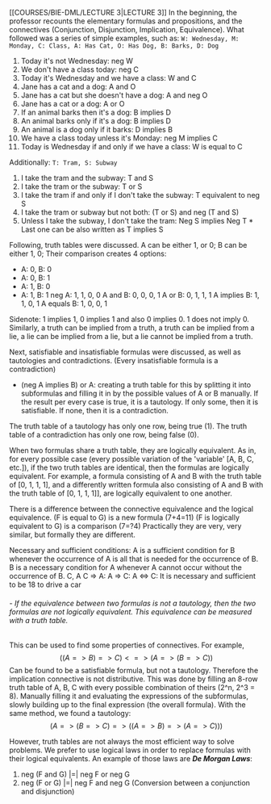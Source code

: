 [[COURSES/BIE-DML/LECTURE 3|LECTURE 3]]
In the beginning, the professor recounts the elementary formulas and propositions, and the connectives (Conjunction, Disjunction, Implication, Equivalence).
What followed was a series of simple examples, such as:
`W: Wednesday, M: Monday, C: Class, A: Has Cat, O: Has Dog, B: Barks, D: Dog`
1. Today it's not Wednesday: neg W
2. We don't have a class today: neg C
3. Today it's Wednesday and we have a class: W and C
4. Jane has a cat and a dog: A and O
5. Jane has a cat but she doesn't have a dog: A and neg O
6. Jane has a cat or a dog: A or O
7. If an animal barks then it's a dog: B implies D
8. An animal barks only if it's a dog: B implies D
9. An animal is a dog only if it barks: D implies B
10. We have a class today unless it's Monday: neg M implies C
11. Today is Wednesday if and only if we have a class: W is equal to C

Additionally:
`T: Tram, S: Subway`
1. I take the tram and the subway: T and S
2. I take the tram or the subway: T or S
3. I take the tram if and only if I don't take the subway: T equivalent to neg S
4. I take the tram or subway but not both: (T or S) and neg (T and S)
5. Unless I take the subway, I don't take the tram: Neg S implies Neg T
\* Last one can be also written as T implies S


Following, truth tables were discussed. A can be either 1, or 0; B can be either 1, 0; Their comparison creates 4 options:
- A: 0, B: 0
- A: 0, B: 1
- A: 1, B: 0
- A: 1, B: 1
neg A: 1, 1, 0, 0
A and B: 0, 0, 0, 1
A or B: 0, 1, 1, 1
A implies B: 1, 1, 0, 1
A equals B: 1, 0, 0, 1

Sidenote: 1 implies 1, 0 implies 1 and also 0 implies 0. 1 does not imply 0.
			Similarly, a truth can be implied from a truth, a truth can be implied from a lie, a lie can be implied from a lie, but a lie cannot be implied from a truth.

Next, satisfiable and insatisfiable formulas were discussed, as well as tautologies and contradictions. (Every insatisfiable formula is a contradiction)
- (neg A implies B) or A: creating a truth table for this by splitting it into subformulas and filling it in by the possible values of A or B manually. If the result per every case is true, it is a tautology. If only some, then it is satisfiable. If none, then it is a contradiction.


The truth table of a tautology has only one row, being true (1).
The truth table of a contradiction has only one row, being false (0).

When two formulas share a truth table, they are logically equivalent.
As in, for every possible case (every possible variation of the 'variable' [A, B, C, etc.]), if the two truth tables are identical, then the formulas are logically equivalent. For example, a formula consisting of A and B with the truth table of [0, 1, 1, 1], and a differently written formula also consisting of A and B with the truth table of [0, 1, 1, 1]], are logically equivalent to one another.

There is a difference between the connective equivalence and the logical equivalence.
(F is equal to G) is a new formula (7+4=11)
(F is logically equivalent to G) is a comparison (7=?4)
Practically they are very, very similar, but formally they are different.

Necessary and sufficient conditions:
A is a sufficient condition for B whenever the occurrence of A is all that is needed for the occurrence of B. 
B is a necessary condition for A whenever A cannot occur without the occurrence of B.
C, A
C => A: 
A => C: 
A <=> C: It is necessary and sufficient to be 18 to drive a car


###### - If the equivalence between two formulas is not a tautology, then the two formulas are not logically equivalent. This equivalence can be measured with a truth table.

This can be used to find some properties of connectives. For example, 
$$((A=>B) => C) <=> (A => (B => C))$$
Can be found to be a satisfiable formula, but not a tautology. Therefore the implication connective is not distributive.
This was done by filling an 8-row truth table of A, B, C with every possible combination of theirs (2^n, 2^3 = 8). Manually filling it and evaluating the expressions of the subformulas, slowly building up to the final expression (the overall formula).
With the same method, we found a tautology:
$$(A => (B=>C) => ((A => B) => (A => C)))$$

However, truth tables are not always the most efficient way to solve problems. We prefer to use logical laws in order to replace formulas with their logical equivalents. An example of those laws are ***De Morgan Laws***:
1. neg (F and G) |=| neg F or neg G
2. neg (F or G) |=| neg F and neg G
	(Conversion between a conjunction and disjunction)